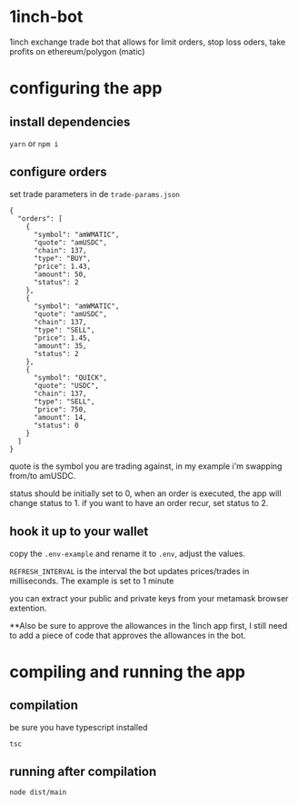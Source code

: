 # 1inch-bot
1inch exchange trade bot that allows for limit orders, stop loss oders, take profits on ethereum/polygon (matic)


# configuring the app

## install dependencies

`yarn` or `npm i`

## configure orders

set trade parameters in de `trade-params.json`

```
{
  "orders": [
    {
      "symbol": "amWMATIC",
      "quote": "amUSDC",
      "chain": 137,
      "type": "BUY",
      "price": 1.43,
      "amount": 50,
      "status": 2
    },
    {
      "symbol": "amWMATIC",
      "quote": "amUSDC",
      "chain": 137,
      "type": "SELL",
      "price": 1.45,
      "amount": 35,
      "status": 2
    },
    {
      "symbol": "QUICK",
      "quote": "USDC",
      "chain": 137,
      "type": "SELL",
      "price": 750,
      "amount": 14,
      "status": 0
    }
  ]
}
```

quote is the symbol you are trading against, in my example i'm swapping from/to amUSDC.

status should be initially set to 0, when an order is executed, the app will change status to 1.
if you want to have an order recur, set status to 2.

## hook it up to your wallet

copy the `.env-example` and rename it to `.env`, adjust the values.

`REFRESH_INTERVAL` is the interval the bot updates prices/trades in milliseconds. The example is set to 1 minute

you can extract your public and private keys from your metamask browser extention. 

**Also be sure to approve the allowances in the 1inch app first, I still need to add a piece of code that approves the allowances in the bot.

# compiling and running the app

## compilation

be sure you have typescript installed

`tsc`

## running after compilation

`node dist/main`
